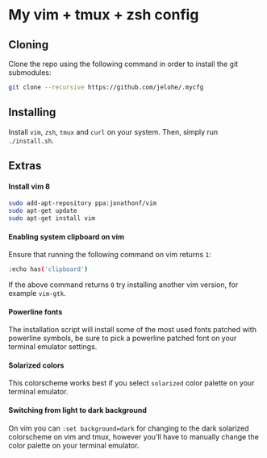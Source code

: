 # My vim + tmux + zsh config

## Cloning
Clone the repo using the following command in order to install the git submodules:
```sh
git clone --recursive https://github.com/jelohe/.mycfg
```

## Installing
Install `vim`, `zsh`, `tmux` and `curl` on your system.
Then, simply run `./install.sh`.

## Extras
#### Install vim 8
```sh
sudo add-apt-repository ppa:jonathonf/vim
sudo apt-get update
sudo apt-get install vim

```

#### Enabling system clipboard on vim
Ensure that running the following command on vim returns `1`:

```sh
:echo has('clipboard')
```
If the above command returns `0` try installing another vim version, for example `vim-gtk`.

#### Powerline fonts
The installation script will install some of the most used fonts patched with powerline symbols, be sure to pick a powerline patched font on your terminal emulator settings.

#### Solarized colors
This colorscheme works best if you select `solarized` color palette on your terminal emulator.

#### Switching from light to dark background
On vim you can `:set background=dark` for changing to the dark solarized colorscheme on vim and tmux, however you'll have to manually change the color palette on your terminal emulator.
